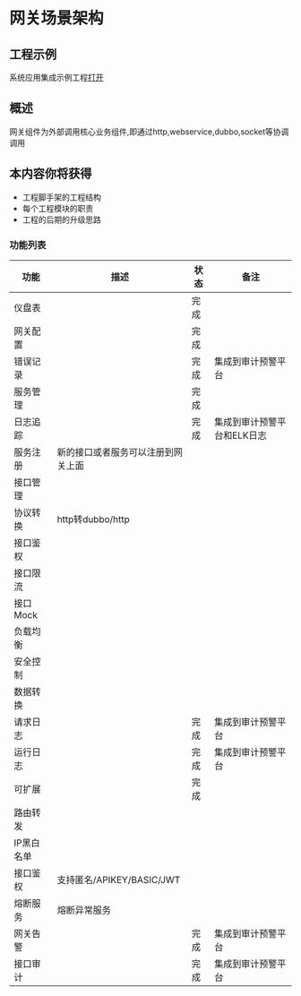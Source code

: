 # 网关场景架构
## 工程示例

系统应用集成示例工程[打开](https://gitee.com/alinesno-cloud/alinesno-demo-gateway-open/tree/master/demo-business-shop)

## 概述

网关组件为外部调用核心业务组件,即通过http,webservice,dubbo,socket等协调调用

## 本内容你将获得

- 工程脚手架的工程结构
- 每个工程模块的职责
- 工程的后期的升级思路
 
### 功能列表
  
| 功能       | 描述                               | 状态 | 备注                        |
|------------|------------------------------------|------|-----------------------------|
| 仪盘表     |                                    | 完成 |                             |
| 网关配置   |                                    | 完成 |                             |
| 错误记录   |                                    | 完成 | 集成到审计预警平台          |
| 服务管理   |                                    | 完成 |                             |
| 日志追踪   |                                    | 完成 | 集成到审计预警平台和ELK日志 |
| 服务注册   | 新的接口或者服务可以注册到网关上面 |      |                             |
| 接口管理   |                                    |      |                             |
| 协议转换   | http转dubbo/http                   |      |                             |
| 接口鉴权   |                                    |      |                             |
| 接口限流   |                                    |      |                             |
| 接口Mock   |                                    |      |                             |
| 负载均衡   |                                    |      |                             |
| 安全控制   |                                    |      |                             |
| 数据转换   |                                    |      |                             |
| 请求日志   |                                    | 完成 | 集成到审计预警平台          |
| 运行日志   |                                    | 完成 | 集成到审计预警平台          |
| 可扩展     |                                    | 完成 |                             |
| 路由转发   |                                    |      |                             |
| IP黑白名单 |                                    |      |                             |
| 接口鉴权   | 支持匿名/APIKEY/BASIC/JWT          |      |                             |
| 熔断服务   | 熔断异常服务                       |      |                             |
| 网关告警   |                                    | 完成 | 集成到审计预警平台          |
| 接口审计   |                                    | 完成 | 集成到审计预警平台          |
